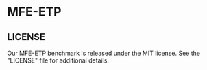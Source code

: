 # MFE-ETP

## LICENSE
Our MFE-ETP benchmark is released under the MIT license. See the "LICENSE" file for additional details.
